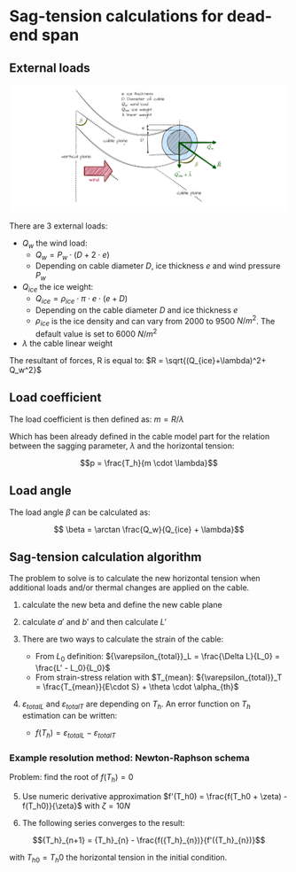 # Sag-tension calculations for dead-end span

## External loads

![Image not available](./assets/cable_external_loads.drawio.png "External loads on cable image")

There are 3 external loads:

- $Q_w$ the wind load:  
    - $Q_w = P_w \cdot (D + 2 \cdot e)$
    - Depending on cable diameter $D$, ice thickness $e$ and wind pressure $P_w$
- $Q_{ice}$ the ice weight:  
    - $Q_{ice} = \rho_{ice} \cdot \pi \cdot e  \cdot (e+D)$
    - Depending on the cable diameter $D$ and ice thickness $e$
    - $\rho_{ice}$ is the ice density and can vary from 2000 to 9500 $N/m^2$. The default value is set to 6000 $N/m^2$
- $\lambda$ the cable linear weight

The resultant of forces, R is equal to: $R = \sqrt{(Q_{ice}+\lambda)^2+ Q_w^2}$

## Load coefficient

The load coefficient is then defined as: $m = R/\lambda$

Which has been already defined in the cable model part for the relation between the sagging parameter, $\lambda$ and the horizontal tension:

$$p = \frac{T_h}{m \cdot \lambda}$$

## Load angle

The load angle $\beta$ can be calculated as:

$$ \beta = \arctan \frac{Q_w}{Q_{ice} + \lambda}$$

## Sag-tension calculation algorithm

The problem to solve is to calculate the new horizontal tension when additional loads and/or thermal changes are applied on the cable.

1. calculate the new beta and define the new cable plane
2. calculate $a'$ and $b'$ and then calculate $L'$
3. There are two ways to calculate the strain of the cable:  
    - From $L_0$ definition: ${\varepsilon_{total}}_L = \frac{\Delta L}{L_0} = \frac{L' - L_0}{L_0}$
    - From strain-stress relation with $T_{mean}: ${\varepsilon_{total}}_T = \frac{T_{mean}}{E\cdot S} + \theta \cdot \alpha_{th}$

4. ${\varepsilon_{total}}_L$ and ${\varepsilon_{total}}_T$ are depending on $T_h$. An error function on $T_h$ estimation can be written:
    - $f(T_h) = {\varepsilon_{total}}_L - {\varepsilon_{total}}_T$

### Example resolution method: Newton-Raphson schema

Problem: find the root of $f(T_h) = 0$

5. Use numeric derivative approximation $f'(T_h0) = \frac{f(T_h0 + \zeta) - f(T_h0)}{\zeta}$ with $\zeta = 10N$

6. The following series converges to the result:

$${T_h}_{n+1} = {T_h}_{n} - \frac{f({T_h}_{n})}{f'({T_h}_{n})}$$

with ${T_h}_{0} = T_h0$ the horizontal tension in the initial condition.

